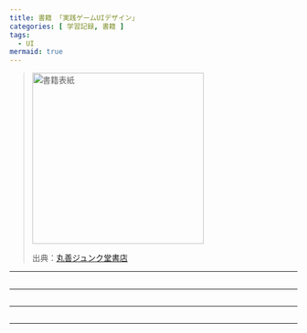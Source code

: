 ```yaml
---
title: 書籍 「実践ゲームUIデザイン」
categories: [ 学習記録, 書籍 ]
tags:
  - UI
mermaid: true
---
```



> <img src="https://image.maruzenjunkudo.co.jp/item/1/324/3164/6981/31646981_01.jpg" alt="書籍表紙" width="300">
> 
> 出典：[丸善ジュンク堂書店](https://www.maruzenjunkudo.co.jp/)


---
## 



---
## 



---
## 



---
## 
